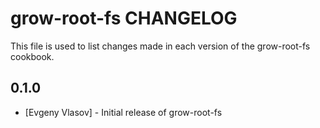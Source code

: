 grow-root-fs CHANGELOG
==============

This file is used to list changes made in each version of the grow-root-fs cookbook.

0.1.0
-----
- [Evgeny Vlasov] - Initial release of grow-root-fs
